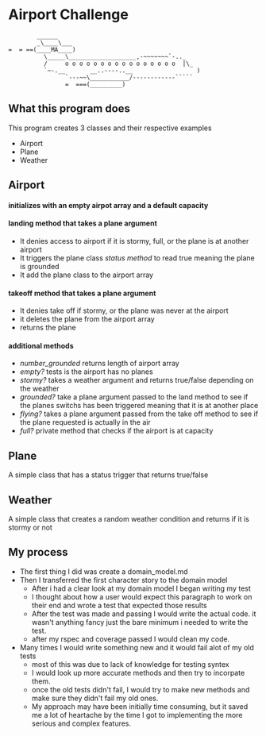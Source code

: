 Airport Challenge
=================

```
        ______
        _\____\___
=  = ==(____MA____)
          \_____\___________________,-~~~~~~~`-.._
          /     o o o o o o o o o o o o o o o o  |\_
          `~-.__       __..----..__                  )
                `---~~\___________/------------`````
                =  ===(_________)

```

What this program does
---------
This program creates 3 classes and their respective examples
  * Airport
  * Plane
  * Weather

Airport
--------

#### **initializes** with an empty airpot array and a default capacity
#### **landing method** that takes a plane argument
  * It denies access to airport if it is stormy, full, or the plane is at another airport
  * It triggers the plane class *status method* to read true meaning the plane is grounded
  * It add the plane class to the airport array
#### **takeoff method** that takes a plane argument
  * It denies take off if stormy, or the plane was never at the airport
  * it deletes the plane from the airport array
  * returns the plane
#### **additional methods**
  * *number_grounded* returns length of airport array
  * *empty?* tests is the airport has no planes
  * *stormy?* takes a weather argument and returns true/false depending on the weather
  * *grounded?* take a plane argument passed to the land method to see if the planes switchs has been triggered meaning that it is at another place
  * *flying?* takes a plane argument passed from the take off method to see if the plane requested is actually in the air
  * *full?* private method that checks if the airport is at capacity




Plane
---------

A simple class that has a status trigger that returns true/false





Weather
-----------

A simple class that creates a random weather condition and returns if it is stormy or not


**My process**
--------------

* The first thing I did was create a domain_model.md
* Then I transferred the first character story to the domain model
    * After i had a clear look at my domain model I began writing my test
    * I thought about how a user would expect this paragraph to work on their end and wrote a test that expected those results
    *  After the test was made and passing I would write the actual code. it wasn't anything fancy just the bare minimum i needed to write the test.
    * after my rspec and coverage passed I would clean my code.
* Many times I would write something new and it would fail alot of my old tests
    * most of this was due to lack of knowledge for testing syntex
    * I would look up more accurate methods and then try to incorpate them.
    * once the old tests didn't fail, I would try to make new methods and make sure they didn't fail my old ones.
    * My approach may have been initially time consuming, but it saved me a lot of heartache by the time I got to implementing the more serious and complex features.    
